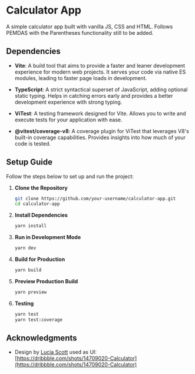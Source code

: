 # Calculator App

A simple calculator app built with vanilla JS, CSS and HTML. Follows PEMDAS with the Parentheses functionality still to be added.

## Dependencies

- **Vite**: A build tool that aims to provide a faster and leaner development experience for modern web projects. It serves your code via native ES modules, leading to faster page loads in development.

- **TypeScript**: A strict syntactical superset of JavaScript, adding optional static typing. Helps in catching errors early and provides a better development experience with strong typing.

- **ViTest**: A testing framework designed for Vite. Allows you to write and execute tests for your application with ease.

- **@vitest/coverage-v8**: A coverage plugin for ViTest that leverages V8's built-in coverage capabilities. Provides insights into how much of your code is tested.

## Setup Guide

Follow the steps below to set up and run the project:

1. **Clone the Repository**

   ```bash
   git clone https://github.com/your-username/calculator-app.git
   cd calculator-app

   ```

2. **Install Dependencies**

   ```bash
   yarn install
   ```

3. **Run in Development Mode**

   ```bash
   yarn dev
   ```

4. **Build for Production**

   ```bash
   yarn build
   ```

5. **Preview Production Build**

   ```bash
   yarn preview
   ```

6. **Testing**

   ```bash
   yarn test
   yarn test:coverage
   ```

## Acknowledgments

- Design by [Lucia Scott](https://dribbble.com/luciascott) used as UI: [https://dribbble.com/shots/14709020-Calculator](https://dribbble.com/shots/14709020-Calculator)
